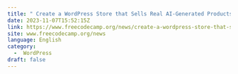 ```yaml
---
title: " Create a WordPress Store that Sells Real AI-Generated Products "
date: 2023-11-07T15:52:15Z
link: https://www.freecodecamp.org/news/create-a-wordpress-store-that-sells-real-ai-generated-products/?utm_medium=RSS&utm_source=news.12bit.vn
site: www.freecodecamp.org/news
language: English
category:
  -  WordPress 
draft: false
---
```

